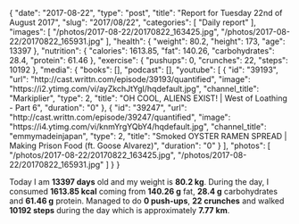 {
    "date": "2017-08-22",
    "type": "post",
    "title": "Report for Tuesday 22nd of August 2017",
    "slug": "2017\/08\/22",
    "categories": [
        "Daily report"
    ],
    "images": [
        "\/photos\/2017-08-22\/20170822_163425.jpg",
        "\/photos\/2017-08-22\/20170822_165931.jpg"
    ],
    "health": {
        "weight": 80.2,
        "height": 173,
        "age": 13397
    },
    "nutrition": {
        "calories": 1613.85,
        "fat": 140.26,
        "carbohydrates": 28.4,
        "protein": 61.46
    },
    "exercise": {
        "pushups": 0,
        "crunches": 22,
        "steps": 10192
    },
    "media": {
        "books": [],
        "podcast": [],
        "youtube": [
            {
                "id": "39193",
                "url": "http:\/\/cast.writtn.com\/episode\/39193\/quantified",
                "image": "https:\/\/i2.ytimg.com\/vi\/ayZkchJtYgI\/hqdefault.jpg",
                "channel_title": "Markiplier",
                "type": 2,
                "title": "OH COOL, ALIENS EXIST! | West of Loathing - Part 6",
                "duration": "0"
            },
            {
                "id": "39247",
                "url": "http:\/\/cast.writtn.com\/episode\/39247\/quantified",
                "image": "https:\/\/i4.ytimg.com\/vi\/knmYrgYQbY4\/hqdefault.jpg",
                "channel_title": "emmymadeinjapan",
                "type": 2,
                "title": "Smoked OYSTER RAMEN SPREAD | Making Prison Food (ft. Goose Alvarez)",
                "duration": "0"
            }
        ],
        "photos": [
            "\/photos\/2017-08-22\/20170822_163425.jpg",
            "\/photos\/2017-08-22\/20170822_165931.jpg"
        ]
    }
}

Today I am <strong>13397 days</strong> old and my weight is <strong>80.2 kg</strong>. During the day, I consumed <strong>1613.85 kcal</strong> coming from <strong>140.26 g</strong> fat, <strong>28.4 g</strong> carbohydrates and <strong>61.46 g</strong> protein. Managed to do <strong>0 push-ups</strong>, <strong>22 crunches</strong> and walked <strong>10192 steps</strong> during the day which is approximately <strong>7.77 km</strong>.